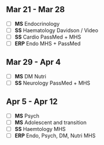 ## Mar 21 - Mar 28
- [ ] **MS** Endocrinology 
- [ ] **SS** Haematology Davidson / Video
- [ ] **SS** Cardio PassMed + MHS
- [ ] **ERP** Endo MHS + PassMed
## Mar 29 - Apr 4
- [ ] **MS** DM Nutri
- [ ] **SS** Neurology PassMed + MHS
## Apr 5 - Apr 12
- [ ] **MS** Psych
- [ ] **MS** Adolescent and transition
- [ ] **SS** Haemtology MHS
- [ ] **ERP** Endo, Psych, DM, Nutri MHS